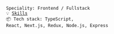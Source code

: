 <code>Speciality: Frontend / Fullstack</code><br>
<code>💡 [Skills](SKILLS.md)</code><br>
<code>📦 Tech stack: TypeScript, React, Next.js, Redux, Node.js, Express</code>
